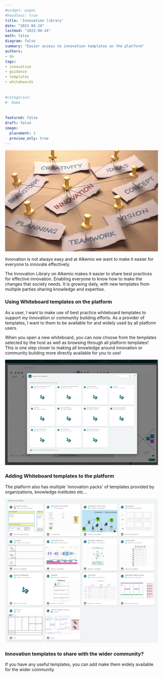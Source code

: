 ```yaml
---
#widget: pages
#headless: true
title: 'Innovation library'
date: "2023-04-24"
lastmod: "2023-04-24"
math: false
diagram: false
summary: "Easier access to innovation templates on the platform"
authors:
- de
tags:
- innovation
- guidance
- templates
- whiteboards


#categories:
#- Demo


featured: false
draft: false
image:
  placement: 1
  preview_only: true
---
```


![](./header.png)

Innovation is not always easy and at Alkemio we want to make it easier for everyone to innovate effectively. 

The Innovation Library on Alkemio makes it easier to share best practices for effective innovation. Enabling everyone to know how to make the changes that society needs. It is growing daily, with new templates from multiple parties sharing knowledge and expertise.

### Using Whiteboard templates on the platform
As a user, I want to make use of best practice whiteboard templates to support my innovation or community building efforts. 
As a provider of templates, I want to them to be available for and widely used by all platform users. 

When you open a new whiteboard, you can now choose from the templates selected by the host as well as browsing through all platform templates! This is one step closer to making all knowledge around innovation or community building more directly available for you to use!


![](./communitytemplates.png)




### Adding Whiteboard templates to the platform 
The platform also has multiple 'innovation packs' of templates provided by organizations, knowledge institutes etc...

![](./platformtemplates.png)

### Innovation templates to share with the wider community?
If you have any useful templates, you can add make them widely available for the wider community 

